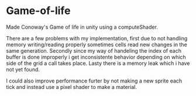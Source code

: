 # Game-of-life
Made Conoway's Game of life in unity using a computeShader.

There are a few problems with my implementation, first due to not handling memory writing/reading properly sometimes cells read new changes in the same generation.
Secondly since my way of handeling the index of each buffer is done improperly i get inconsistente behavior depending on which side of the grid a call takes place.
Lasty there is a memory leak which i have not yet found.

I could also improve performance furter by not making a new sprite each tick and instead use a pixel shader to make a material.
